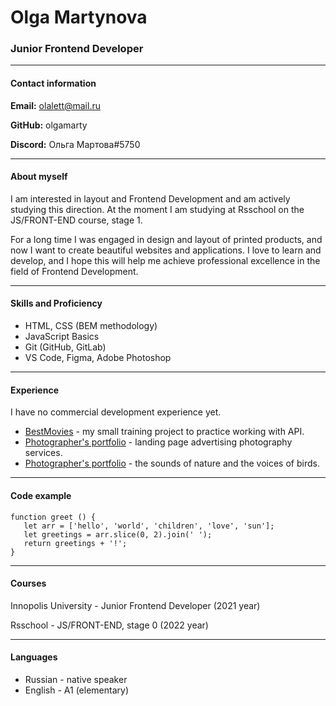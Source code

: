 # Olga Martynova

### Junior Frontend Developer

---

#### Contact information

**Email:** olalett@mail.ru

**GitHub:** olgamarty

**Discord:** Ольга Мартова#5750

---

#### About myself

I am interested in layout and Frontend Development and am actively studying this direction. At the moment I am studying at Rsschool on the JS/FRONT-END course, stage 1.

For a long time I was engaged in design and layout of printed products, and now I want to create beautiful websites and applications. I love to learn and develop, and I hope this will help me achieve professional excellence in the field of Frontend Development.

---

#### Skills and Proficiency

- HTML, CSS (BEM methodology)
- JavaScript Basics
- Git (GitHub, GitLab)
- VS Code, Figma, Adobe Photoshop

---

#### Experience

I have no commercial development experience yet.

- [BestMovies](https://olgamarty.github.io/bestmovies/) - my small training project to practice working with API.
- [Photographer's portfolio](https://olgamarty.github.io/rsschool_pre_2022/portfolio/) - landing page advertising photography services.
- [Photographer's portfolio](https://olgamarty.github.io/rsschool_pre_2022/eco-sounds/) - the sounds of nature and the voices of birds.

---

#### Code example

```
function greet () {
   let arr = ['hello', 'world', 'children', 'love', 'sun'];
   let greetings = arr.slice(0, 2).join(' ');
   return greetings + '!';     
}
```

---

#### Courses

Innopolis University - Junior Frontend Developer (2021 year)

Rsschool - JS/FRONT-END, stage 0 (2022 year)

---

#### Languages

- Russian - native speaker
- English - A1 (elementary)

